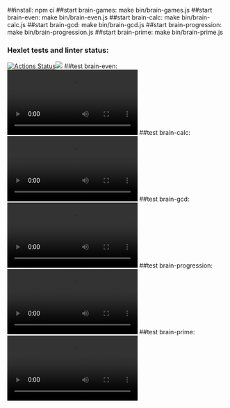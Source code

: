##install:
        npm ci
##start brain-games:
        make bin/brain-games.js
##start brain-even:
        make bin/brain-even.js
##start brain-calc:
        make bin/brain-calc.js
##start brain-gcd:
        make bin/brain-gcd.js
##start brain-progression:
        make bin/brain-progression.js
##start brain-prime:
        make bin/brain-prime.js

### Hexlet tests and linter status:
[![Actions Status](https://github.com/lialitoskaya/frontend-project-44/workflows/hexlet-check/badge.svg)](https://github.com/lialitoskaya/frontend-project-44/actions)<a href="https://codeclimate.com/github/lialitoskaya/frontend-project-44/maintainability"><img src="https://api.codeclimate.com/v1/badges/3afbe34f98a35ac53df7/maintainability" /></a>
##test brain-even:
<video src="https://asciinema.org/a/UJ0cDWE1w7uU5HtJ3N6IhOXwA" controls></video>
##test brain-calc:
<video src="https://asciinema.org/a/GlcmyD6LZem6A5fIv59p0d5v6" controls></video>
##test brain-gcd:
<video src="https://asciinema.org/a/vtmjWcx3L5nNg2j48y9XhukBU" controls></video>
##test brain-progression:
<video src="https://asciinema.org/a/NIGZuZKrmd4qu6rD9OXfDiCdS" controls></video>
##test brain-prime:
<video src="https://asciinema.org/a/fG7vxgeYi3Pc87CnXluqNuYuC" controls></video>
